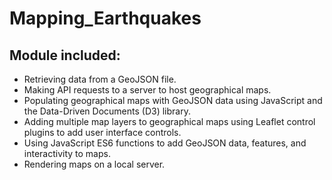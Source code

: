 # Mapping_Earthquakes

## Module included: 
- Retrieving data from a GeoJSON file.
- Making API requests to a server to host geographical maps.
- Populating geographical maps with GeoJSON data using JavaScript and the Data-Driven Documents (D3) library.
- Adding multiple map layers to geographical maps using Leaflet control plugins to add user interface controls.
- Using JavaScript ES6 functions to add GeoJSON data, features, and interactivity to maps.
- Rendering maps on a local server.
